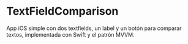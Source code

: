 # TextFieldComparison
App iOS simple con dos textfields, un label y un botón para comparar textos, implementada con Swift y el patrón MVVM.
